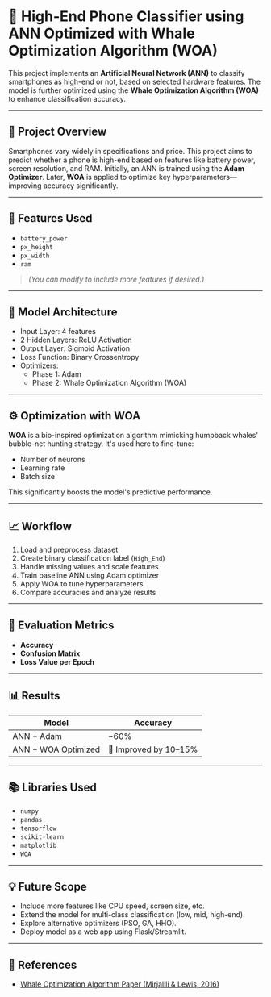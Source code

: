 # 📱 High-End Phone Classifier using ANN Optimized with Whale Optimization Algorithm (WOA)

This project implements an **Artificial Neural Network (ANN)** to classify smartphones as high-end or not, based on selected hardware features. The model is further optimized using the **Whale Optimization Algorithm (WOA)** to enhance classification accuracy.

---

## 🚀 Project Overview

Smartphones vary widely in specifications and price. This project aims to predict whether a phone is high-end based on features like battery power, screen resolution, and RAM. Initially, an ANN is trained using the **Adam Optimizer**. Later, **WOA** is applied to optimize key hyperparameters—improving accuracy significantly.

---

## 📌 Features Used

- `battery_power`
- `px_height`
- `px_width`
- `ram`  
> *(You can modify to include more features if desired.)*

---


## 🧠 Model Architecture

- Input Layer: 4 features
- 2 Hidden Layers: ReLU Activation
- Output Layer: Sigmoid Activation
- Loss Function: Binary Crossentropy
- Optimizers: 
  - Phase 1: Adam
  - Phase 2: Whale Optimization Algorithm (WOA)

---

## ⚙️ Optimization with WOA

**WOA** is a bio-inspired optimization algorithm mimicking humpback whales' bubble-net hunting strategy. It's used here to fine-tune:
- Number of neurons
- Learning rate
- Batch size

This significantly boosts the model's predictive performance.

---

## 📈 Workflow

1. Load and preprocess dataset
2. Create binary classification label (`High_End`)
3. Handle missing values and scale features
4. Train baseline ANN using Adam optimizer
5. Apply WOA to tune hyperparameters
6. Compare accuracies and analyze results

---

## 🧪 Evaluation Metrics

- **Accuracy**
- **Confusion Matrix**
- **Loss Value per Epoch**

---

## 📊 Results

| Model | Accuracy |
|-------|----------|
| ANN + Adam | ~60% |
| ANN + WOA Optimized | 🚀 Improved by 10–15% |

---

## 📚 Libraries Used

- `numpy`
- `pandas`
- `tensorflow`
- `scikit-learn`
- `matplotlib`
- `WOA` 

---

## 💡 Future Scope

- Include more features like CPU speed, screen size, etc.
- Extend the model for multi-class classification (low, mid, high-end).
- Explore alternative optimizers (PSO, GA, HHO).
- Deploy model as a web app using Flask/Streamlit.

---

## 🔗 References

- [Whale Optimization Algorithm Paper (Mirjalili & Lewis, 2016)](https://doi.org/10.1016/j.advengsoft.2016.01.008)
  


